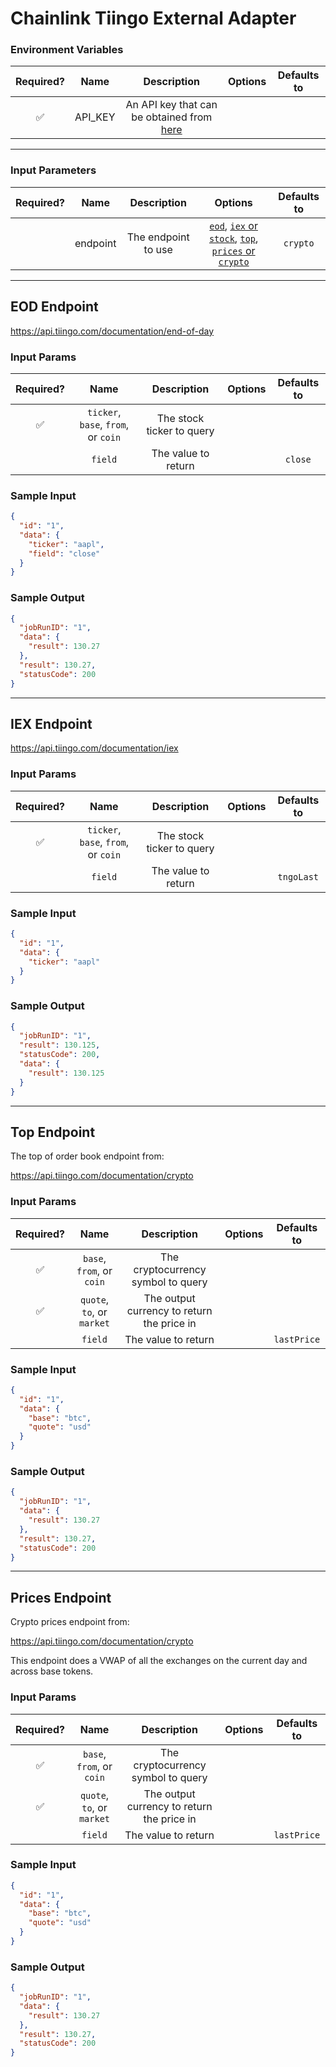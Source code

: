 # Chainlink Tiingo External Adapter

### Environment Variables

| Required? |  Name   |                                            Description                                             | Options | Defaults to |
| :-------: | :-----: | :------------------------------------------------------------------------------------------------: | :-----: | :---------: |
|    ✅     | API_KEY | An API key that can be obtained from [here](https://api.tiingo.com/documentation/general/overview) |         |             |

---

### Input Parameters

| Required? |   Name   |     Description     |                                                           Options                                                           | Defaults to |
| :-------: | :------: | :-----------------: | :-------------------------------------------------------------------------------------------------------------------------: | :---------: |
|           | endpoint | The endpoint to use | [`eod`](#EOD-Endpoint), [`iex` or `stock`](#IEX-Endpoint), [`top`](#Top-Endpoint), [`prices` or `crypto`](#Prices-Endpoint) |  `crypto`   |

---

## EOD Endpoint

https://api.tiingo.com/documentation/end-of-day

### Input Params

| Required? |                Name                 |        Description        | Options | Defaults to |
| :-------: | :---------------------------------: | :-----------------------: | :-----: | :---------: |
|    ✅     | `ticker`, `base`, `from`, or `coin` | The stock ticker to query |         |             |
|           |               `field`               |    The value to return    |         |   `close`   |

### Sample Input

```json
{
  "id": "1",
  "data": {
    "ticker": "aapl",
    "field": "close"
  }
}
```

### Sample Output

```json
{
  "jobRunID": "1",
  "data": {
    "result": 130.27
  },
  "result": 130.27,
  "statusCode": 200
}
```

---

## IEX Endpoint

https://api.tiingo.com/documentation/iex

### Input Params

| Required? |                Name                 |        Description        | Options | Defaults to |
| :-------: | :---------------------------------: | :-----------------------: | :-----: | :---------: |
|    ✅     | `ticker`, `base`, `from`, or `coin` | The stock ticker to query |         |             |
|           |               `field`               |    The value to return    |         | `tngoLast`  |

### Sample Input

```json
{
  "id": "1",
  "data": {
    "ticker": "aapl"
  }
}
```

### Sample Output

```json
{
  "jobRunID": "1",
  "result": 130.125,
  "statusCode": 200,
  "data": {
    "result": 130.125
  }
}
```

---

## Top Endpoint

The top of order book endpoint from:

https://api.tiingo.com/documentation/crypto

### Input Params

| Required? |            Name            |                Description                 | Options | Defaults to |
| :-------: | :------------------------: | :----------------------------------------: | :-----: | :---------: |
|    ✅     | `base`, `from`, or `coin`  |     The cryptocurrency symbol to query     |         |             |
|    ✅     | `quote`, `to`, or `market` | The output currency to return the price in |         |             |
|           |          `field`           |            The value to return             |         | `lastPrice` |

### Sample Input

```json
{
  "id": "1",
  "data": {
    "base": "btc",
    "quote": "usd"
  }
}
```

### Sample Output

```json
{
  "jobRunID": "1",
  "data": {
    "result": 130.27
  },
  "result": 130.27,
  "statusCode": 200
}
```

---

## Prices Endpoint

Crypto prices endpoint from:

https://api.tiingo.com/documentation/crypto

This endpoint does a VWAP of all the exchanges on the current day and across base tokens.

### Input Params

| Required? |            Name            |                Description                 | Options | Defaults to |
| :-------: | :------------------------: | :----------------------------------------: | :-----: | :---------: |
|    ✅     | `base`, `from`, or `coin`  |     The cryptocurrency symbol to query     |         |             |
|    ✅     | `quote`, `to`, or `market` | The output currency to return the price in |         |             |
|           |          `field`           |            The value to return             |         | `lastPrice` |

### Sample Input

```json
{
  "id": "1",
  "data": {
    "base": "btc",
    "quote": "usd"
  }
}
```

### Sample Output

```json
{
  "jobRunID": "1",
  "data": {
    "result": 130.27
  },
  "result": 130.27,
  "statusCode": 200
}
```
